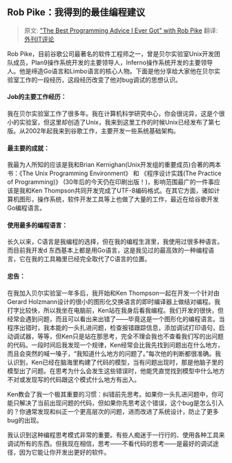 Rob Pike：我得到的最佳编程建议
--------------------------
>原文: ["The Best Programming Advice I Ever Got" with Rob Pike](http://www.informit.com/articles/article.aspx?p=1941206)
>翻译: [外刊IT评论](http://www.vaikan.com/the-best-programming-advice-i-ever-got-rob-pike/)

Rob Pike，目前谷歌公司最著名的软件工程师之一，曾是贝尔实验室Unix开发团队成员，Plan9操作系统开发的主要领导人，Inferno操作系统开发的主要领导人。他是缔造Go语言和Limbo语言的核心人物。下面是他分享给大家他在贝尔实验室工作的一段经历，这段经历改变了他对bug调试的思想认识。

#### Job的主要工作经历：

我在贝尔实验室工作了很多年。我在计算机科学研究中心，你会很诧异，这是个很小的实验室，但这里却创造了Unix，我来到这里工作的时候Unix已经发布了第七版。从2002年起我来到谷歌工作，主要开发一些系统基础架构。

#### 最主要的成就：

我最为人所知的应该是我和Brian Kernighan(Unix开发组的重要成员)合著的两本书：《The Unix Programming Environment》 和 《程序设计实践(The Practice of Programming)》 (30年后的今天仍在印刷出版！)，影响范围最广的一件事应该是我和Ken Thompson共同开发完成了UTF-8编码格式。在其它方面，诸如计算机图形，操作系统，软件开发工具等上也做了大量的工作，最近在给谷歌开发Go编程语言。

#### 使用最多的编程语言：

长久以来，C语言是我编程的选择，但在我的编程生涯里，我使用过很多种语言。而目前我开发d 东西基本上都是用Go语言，这是我见过的最高效的一种编程语言，它在我的工具箱里已经完全取代了C语言的位置。

#### 忠告：

在我加入贝尔实验室一年多后，我开始和Ken Thompson一起在开发一个针对由Gerard Holzmann设计的很小的图形化交换语言的即时编译器上做结对编程。我打字比较快，所以我坐在电脑前，Ken站在我身后看我编程。我们开发的很快，但经常会遇到问题，而且可以看出来出错了——毕竟这是一个图形化的编程语言。当程序出错时，我本能的一头扎进问题，检查报错跟踪信息，添加调试打印语句，启动调试器，等等，但Ken只是站在那思考，完全不理会我也不查看我们写的出问题的代码。一段时间后我发现一个规律，Ken经常会比我先找到问题出在什么地方，而且会突然的喊一嗓子，“我知道什么地方的问题了。”每次他的判断都很准确。我认识到，Ken已经在脑海里构建了代码的模型，当有问题出现时，那是他脑子里的模型出了问题。在思考为什么会发生这些错误时，他能凭直觉找到模型中什么地方不对或发现写的代码跟这个模式什么地方有出入。

Ken教会了我一个极其重要的习惯：纠错前先思考。如果你一头扎进问题中，你可能只解决了当前出现问题的代码，但如果你先思考这个错误，这个bug是怎么引入的？你通常发现和纠正一个更高层次的问题，进而改进了系统设计，防止了更多bug的出现。

我认识到这种编程思考模式非常的重要。有些人痴迷于一行行的、使用各种工具来调试所有的东西。但我现在相信，思考——不看代码的思考——是最好的调试途径，因为它能让你开发出更好的软件。